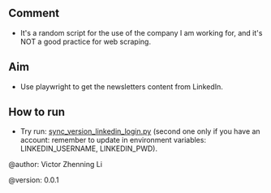 ## Comment

- It's a random script for the use of the company I am working for, and it's NOT a good practice for web scraping.

## Aim

- Use playwright to get the newsletters content from LinkedIn.

## How to run

- Try run: [sync_version_linkedin_login.py](sync_version_linkedin_login.py)
(second one only if you have an account: remember to update in environment variables: LINKEDIN_USERNAME, LINKEDIN_PWD).

@author: Victor Zhenning Li

@version: 0.0.1
